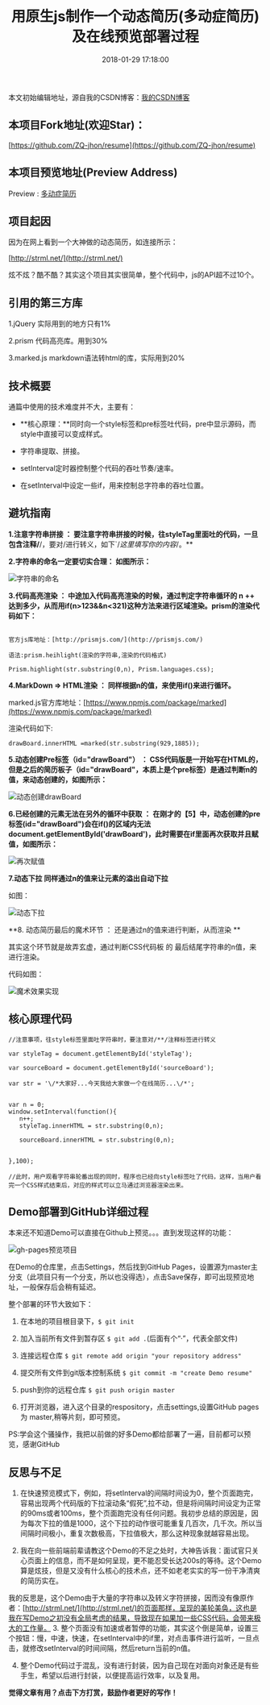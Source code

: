 ﻿---
title:  用原生js制作一个动态简历(多动症简历)及在线预览部署过程 
date: 2018-01-29 17:18:00
tags: [动态简历,Github部署]
reward: true #是否开启打赏功能
comment: true #是否开启评论功能
---
本文初始编辑地址，源自我的CSDN博客：[我的CSDN博客](http://blog.csdn.net/qq_20264891/article/details/79197651)



本项目Fork地址(欢迎Star)：
--
[https://github.com/ZQ-jhon/resume](https://github.com/ZQ-jhon/resume)


本项目预览地址(Preview Address)
--
Preview :  [多动症简历](https://zq-jhon.github.io/resume/)

项目起因
--
因为在网上看到一个大神做的动态简历，如连接所示：

[http://strml.net/](http://strml.net/)

炫不炫？酷不酷？其实这个项目其实很简单，整个代码中，js的API超不过10个。

引用的第三方库
--
1.jQuery  实际用到的地方只有1%

2.prism   代码高亮库。用到30%

3.marked.js markdown语法转html的库，实际用到20%

技术概要
--
通篇中使用的技术难度并不大，主要有：


 - **核心原理：**同时向一个style标签和pre标签吐代码，pre中显示源码，而style中直接可以变成样式。
 
 - 字符串提取、拼接。
 
 - setInterval定时器控制整个代码的吞吐节奏/速率。
 
 - 在setInterval中设定一些if，用来控制总字符串的吞吐位置。
 
 避坑指南
--
**1.注意字符串拼接 ： 要注意字符串拼接的时候，往styleTag里面吐的代码，一旦包含注释/**/，要对/进行转义，如下`\/*这里填写你的内容*\/。**

**2.字符串的命名一定要切实合理： 如图所示：**

![字符串的命名](http://img.blog.csdn.net/20180129213013960?watermark/2/text/aHR0cDovL2Jsb2cuY3Nkbi5uZXQvcXFfMjAyNjQ4OTE=/font/5a6L5L2T/fontsize/400/fill/I0JBQkFCMA==/dissolve/70/gravity/SouthEast)

**3.代码高亮渲染 ： 中途加入代码高亮渲染的时候，通过判定字符串循环的 n ++ 达到多少，从而用if(n>123&&n<321)这种方法来进行区域渲染。prism的渲染代码如下：**

```

官方js库地址：[http://prismjs.com/](http://prismjs.com/)

语法:prism.heihlight(渲染的字符串,渲染的代码格式)

Prism.highlight(str.substring(0,n), Prism.languages.css);

```


**4.MarkDown ⇒ HTML渲染 ：  同样根据n的值，来使用if()来进行循环。**

marked.js官方库地址：[https://www.npmjs.com/package/marked](https://www.npmjs.com/package/marked)

渲染代码如下:

`drawBoard.innerHTML =marked(str.substring(929,1885));`

**5.动态创建Pre标签（id="drawBoard"）  ：  CSS代码版是一开始写在HTML的，但是之后的简历板子（id="drawBoard"，本质上是个pre标签）是通过判断n的值，来动态创建的，如图所示：**

![动态创建drawBoard](http://img.blog.csdn.net/20180129214532614?watermark/2/text/aHR0cDovL2Jsb2cuY3Nkbi5uZXQvcXFfMjAyNjQ4OTE=/font/5a6L5L2T/fontsize/400/fill/I0JBQkFCMA==/dissolve/70/gravity/SouthEast)

**6.已经创建的元素无法在另外的循环中获取 ：**
 **在刚才的【5】中，动态创建的pre标签(id="drawBoard")会在if()的区域内无法document.getElementById('drawBoard')，此时需要在if里面再次获取并且赋值，如图所示：**


![再次赋值](http://img.blog.csdn.net/20180129214929626?watermark/2/text/aHR0cDovL2Jsb2cuY3Nkbi5uZXQvcXFfMjAyNjQ4OTE=/font/5a6L5L2T/fontsize/400/fill/I0JBQkFCMA==/dissolve/70/gravity/SouthEast)


**7.动态下拉   同样通过n的值来让元素的溢出自动下拉**

如图：

![动态下拉](http://img.blog.csdn.net/20180129215552841?watermark/2/text/aHR0cDovL2Jsb2cuY3Nkbi5uZXQvcXFfMjAyNjQ4OTE=/font/5a6L5L2T/fontsize/400/fill/I0JBQkFCMA==/dissolve/70/gravity/SouthEast)

**8. 动态简历最后的魔术环节  ：   还是通过n的值来进行判断，从而渲染 **

其实这个环节就是故弄玄虚，通过判断CSS代码板 的 最后结尾字符串的n值，来进行渲染。


代码如图：


![魔术效果实现](http://img.blog.csdn.net/20180129215916887?watermark/2/text/aHR0cDovL2Jsb2cuY3Nkbi5uZXQvcXFfMjAyNjQ4OTE=/font/5a6L5L2T/fontsize/400/fill/I0JBQkFCMA==/dissolve/70/gravity/SouthEast)



核心原理代码
--

```
//注意事项，往style标签里面吐字符串时，要注意对/**/注释标签进行转义

var styleTag = document.getElementById('styleTag');

var sourceBoard = document.getElementById('sourceBoard');

var str = '\/*大家好...今天我给大家做一个在线简历...\/*';


var n = 0;
window.setInterval(function(){
   n++;
   styleTag.innerHTML = str.substring(0,n);
    
   sourceBoard.innerHTML = str.substring(0,n);


},100);

//此时，用户观看字符串轮番出现的同时，程序也已经向style标签吐了代码，这样，当用户看完一个CSS样式结束后，对应的样式可以立马通过浏览器渲染出来。
```
 Demo部署到GitHub详细过程
--
本来还不知道Demo可以直接在Github上预览。。。直到发现这样的功能：

![gh-pages预览项目](http://img.blog.csdn.net/20180129220933667?watermark/2/text/aHR0cDovL2Jsb2cuY3Nkbi5uZXQvcXFfMjAyNjQ4OTE=/font/5a6L5L2T/fontsize/400/fill/I0JBQkFCMA==/dissolve/70/gravity/SouthEast)

在Demo的仓库里，点击Settings，然后找到GitHub Pages，设置源为master主分支（此项目只有一个分支，所以也没得选），点击Save保存，即可出现预览地址，一般保存后会稍有延迟。

整个部署的环节大致如下：

 1. 在本地的项目根目录下，`$ git init`

 2. 加入当前所有文件到暂存区 `$ git add .`(后面有个“·”，代表全部文件)

 3. 连接远程仓库  `$ git remote add origin "your repository address"`

 4. 提交所有文件到git版本控制系统 `$ git commit -m "create Demo resume"`

 5. push到你的远程仓库 `$ git push origin master`

 6. 打开浏览器，进入这个目录的respository，点击settings,设置GitHub pages为 master,稍等片刻，即可预览。
 
 PS:学会这个骚操作，我把以前做的好多Demo都给部署了一遍，目前都可以预览，感谢GitHub

 反思与不足
--


 1. 在快速预览模式下，例如，将setInterval的间隔时间设为0，整个页面跑完，容易出现两个代码版的下拉滚动条“假死”,拉不动，但是将间隔时间设定为正常的90ms或者100ms，整个页面跑完没有任何问题。我初步总结的原因是，因为每次下拉的值是1000，这个下拉的动作很可能重复几百次，几千次。所以当间隔时间极小，重复次数极高，下拉值极大，那么这种现象就越容易出现。


 2. 我在向一些前端前辈请教这个Demo的不足之处时，大神告诉我：面试官只关心页面上的信息，而不是如何呈现，更不能忍受长达200s的等待。这个Demo算是炫技，但是又没有什么核心的技术点，还不如老老实实的写一份干净清爽的简历实在。

 我的反思是，这个Demo由于大量的字符串以及转义字符拼接，因而没有像原作者：[http://strml.net/](http://strml.net/)的页面那样，呈现的美轮美奂，这也是我在写Demo之初没有全局考虑的结果，导致现在如果加一些CSS代码，会带来极大的工作量。
 3. 整个页面没有加速或者暂停的功能，其实这个倒是简单，设置三个按钮：慢，中速，快速，在setInterval中的if里，对点击事件进行监听，一旦点击，就修改setInterval的时间间隔，然后return当前的n值。
 
 
 4. 整个Demo代码过于混乱，没有进行封装，因为自己现在对面向对象还是有些手生，希望以后进行封装，以便提高运行效率，以及复用。









<b>觉得文章有用？点击下方打赏，鼓励作者更好的写作！</b>